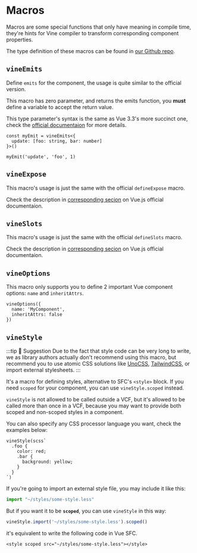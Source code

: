 # Macros

Macros are some special functions that only have meaning in compile time, they're hints for Vine compiler to transform corresponding component properties.

The type definition of these macros can be found in [our Github repo](https://github.com/vue-vine/vue-vine/blob/main/packages/vue-vine/types/macros.d.ts).

## `vineEmits`

Define `emits` for the component, the usage is quite similar to the official version.

This macro has zero parameter, and returns the emits function, you **must** define a variable to accept the return value.

This type parameter's syntax is the same as Vue 3.3's more succinct one, check the [official documentaion](https://vuejs.org/api/sfc-script-setup.html#defineprops-defineemits) for more details.

```vue-vine
const myEmit = vineEmits<{
  update: [foo: string, bar: number]
}>()

myEmit('update', 'foo', 1)
```

## `vineExpose`

This macro's usage is just the same with the official `defineExpose` macro.

Check the description in [corresponding secion](https://vuejs.org/api/sfc-script-setup.html#defineexpose) on Vue.js official documentaion.

## `vineSlots`

This macro's usage is just the same with the official `defineSlots` macro.

Check the description in [corresponding secion](https://vuejs.org/api/sfc-script-setup.html#defineslots) on Vue.js official documentaion.

## `vineOptions`

This macro only supports you to define 2 important Vue component options: `name` and `inheritAttrs`.

```vue-vine
vineOptions({
  name: 'MyComponent',
  inheritAttrs: false
})
```

## `vineStyle`

:::tip 🧩 Suggestion
Due to the fact that style code can be very long to write, we as library authors actually don't recommend using this macro, but recommend you to use atomic CSS solutions like [UnoCSS](https://unocss.dev), [TailwindCSS](https://tailwindcss.com), or import external stylesheets.
:::

It's a macro for defining styles, alternative to SFC's `<style>` block. If you need `scoped` for your component, you can use `vineStyle.scoped` instead.

`vineStyle` is not allowed to be called outside a VCF, but it's allowed to be called more than once in a VCF, because you may want to provide both scoped and non-scoped styles in a component.

You can also specify any CSS processor language you want, check the examples below:

```vue-vine
vineStyle(scss`
  .foo {
    color: red;
    .bar {
      background: yellow;
    }
  }
`)
```

If you're going to import an external style file, you may include it like this:

```ts
import "~/styles/some-style.less"
```

But if you want it to be **`scoped`**, you can use `vineStyle` in this way:

```ts
vineStyle.import('~/styles/some-style.less').scoped()
```

it's equivalent to write the following code in Vue SFC.

```vue
<style scoped src="~/styles/some-style.less"></style>
```
